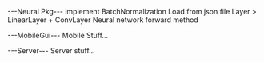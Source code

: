 ---Neural Pkg---
implement BatchNormalization
Load from json file
Layer > LinearLayer + ConvLayer
Neural network forward method

---MobileGui---
Mobile Stuff...

---Server---
Server stuff...